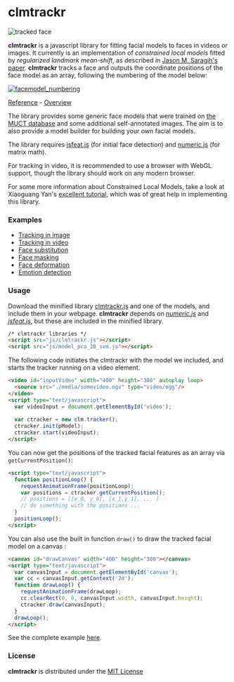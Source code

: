 clmtrackr
======

![tracked face](http://auduno.github.com/clmtrackr/media/clmtrackr_03.jpg)

**clmtrackr** is a javascript library for fitting facial models to faces in videos or images. It currently is an implementation of *constrained local models* fitted by *regularized landmark mean-shift*, as described in [Jason M. Saragih's paper](http://dl.acm.org/citation.cfm?id=1938021). **clmtrackr** tracks a face and outputs the coordinate positions of the face model as an array, following the numbering of the model below:

[![facemodel_numbering](http://auduno.github.com/clmtrackr/media/facemodel_numbering_new_small.png)](http://auduno.github.com/clmtrackr/media/facemodel_numbering_new.png)

[Reference](http://auduno.github.io/clmtrackr/docs/reference.html) - [Overview](http://auduno.tumblr.com/post/61888277175/fitting-faces)

The library provides some generic face models that were trained on [the MUCT database](http://www.milbo.org/muct/) and some additional self-annotated images. The aim is to also provide a model builder for building your own facial models.

The library requires [jsfeat.js](https://github.com/inspirit/jsfeat) (for initial face detection) and [numeric.js](http://numericjs.com) (for matrix math).

For tracking in video, it is recommended to use a browser with WebGL support, though the library should work on any modern browser.

For some more information about Constrained Local Models, take a look at Xiaoguang Yan's [excellent tutorial](https://sites.google.com/site/xgyanhome/home/projects/clm-implementation/ConstrainedLocalModel-tutorial%2Cv0.7.pdf?attredirects=0), which was of great help in implementing this library.

### Examples ###

* [Tracking in image](http://auduno.github.io/clmtrackr/clm_image.html)
* [Tracking in video](http://auduno.github.io/clmtrackr/clm_video.html)
* [Face substitution](http://auduno.github.io/clmtrackr/examples/facesubstitution.html)
* [Face masking](http://auduno.github.io/clmtrackr/face_mask.html)
* [Face deformation](http://auduno.github.io/clmtrackr/face_deformation_video.html)
* [Emotion detection](http://auduno.github.io/clmtrackr/examples/clm_emotiondetection.html)

### Usage ###

Download the minified library [clmtrackr.js](https://github.com/auduno/clmtrackr/raw/dev/clmtrackr.js) and one of the models, and include them in your webpage. **clmtrackr** depends on [*numeric.js*](https://github.com/sloisel/numeric/) and [*jsfeat.js*](https://github.com/inspirit/jsfeat), but these are included in the minified library.

```html
/* clmtrackr libraries */
<script src="js/clmtrackr.js"></script>
<script src="js/model_pca_20_svm.js"></script>
```

The following code initiates the clmtrackr with the model we included, and starts the tracker running on a video element.

```html
<video id="inputVideo" width="400" height="300" autoplay loop>
  <source src="./media/somevideo.ogv" type="video/ogg"/>
</video>
<script type="text/javascript">
  var videoInput = document.getElementById('video');
  
  var ctracker = new clm.tracker();
  ctracker.init(pModel);
  ctracker.start(videoInput);
</script>
```

You can now get the positions of the tracked facial features as an array via ```getCurrentPosition()```:

```html
<script type="text/javascript">
  function positionLoop() {
    requestAnimationFrame(positionLoop);
    var positions = ctracker.getCurrentPosition();
    // positions = [[x_0, y_0], [x_1,y_1], ... ]
    // do something with the positions ...
  }
  positionLoop();
</script>
```

You can also use the built in function ```draw()``` to draw the tracked facial model on a canvas :

```html
<canvas id="drawCanvas" width="400" height="300"></canvas>
<script type="text/javascript">
  var canvasInput = document.getElementById('canvas');
  var cc = canvasInput.getContext('2d');
  function drawLoop() {
    requestAnimationFrame(drawLoop);
    cc.clearRect(0, 0, canvasInput.width, canvasInput.height);
    ctracker.draw(canvasInput);
  }
  drawLoop();
</script>
```

See the complete example [here](http://auduno.github.com/clmtrackr/example.html).

### License ###

**clmtrackr** is distributed under the [MIT License](http://www.opensource.org/licenses/MIT)